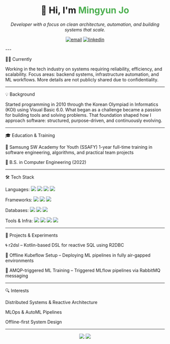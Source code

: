 <h1 align="center">👋 Hi, I'm <span style="color:#4CAF50;">Mingyun Jo</span></h1><p align="center">
  <i>Developer with a focus on clean architecture, automation, and building systems that scale.</i>
</p><p align="center">
  <a href="mailto:jmg97@kakao.com"><img src="https://img.shields.io/badge/Email-jmg97@kakao.com-blue?style=flat-square&logo=gmail" alt="email"/></a>
  <a href="https://linkedin.com/in/mjjo97"><img src="https://img.shields.io/badge/LinkedIn-mjjo97-0A66C2?style=flat-square&logo=linkedin" alt="linkedin"/></a>
</p>
---

🧑‍💻 Currently

Working in the tech industry on systems requiring reliability, efficiency, and scalability.
Focus areas: backend systems, infrastructure automation, and ML workflows.
More details are not publicly shared due to confidentiality.


---

💡 Background

Started programming in 2010 through the Korean Olympiad in Informatics (KOI) using Visual Basic 6.0.
What began as a challenge became a passion for building tools and solving problems.
That foundation shaped how I approach software: structured, purpose-driven, and continuously evolving.


---

🎓 Education & Training

🔹 Samsung SW Academy for Youth (SSAFY)
1-year full-time training in software engineering, algorithms, and practical team projects

🔹 B.S. in Computer Engineering (2022)



---

🛠️ Tech Stack

Languages:
<img src="https://img.shields.io/badge/Java-ED8B00?style=flat-square&logo=openjdk&logoColor=white"/> <img src="https://img.shields.io/badge/Kotlin-0095D5?style=flat-square&logo=kotlin&logoColor=white"/> <img src="https://img.shields.io/badge/Python-3776AB?style=flat-square&logo=python&logoColor=white"/> <img src="https://img.shields.io/badge/JavaScript-F7DF1E?style=flat-square&logo=javascript&logoColor=black"/>

Frameworks:
<img src="https://img.shields.io/badge/Spring%20WebFlux-6DB33F?style=flat-square&logo=spring&logoColor=white"/> <img src="https://img.shields.io/badge/Vue.js-4FC08D?style=flat-square&logo=vue.js&logoColor=white"/> <img src="https://img.shields.io/badge/Node.js-339933?style=flat-square&logo=nodedotjs&logoColor=white"/>

Databases:
<img src="https://img.shields.io/badge/PostgreSQL-4169E1?style=flat-square&logo=postgresql&logoColor=white"/> <img src="https://img.shields.io/badge/MongoDB-47A248?style=flat-square&logo=mongodb&logoColor=white"/> <img src="https://img.shields.io/badge/Redis-DC382D?style=flat-square&logo=redis&logoColor=white"/>

Tools & Infra:
<img src="https://img.shields.io/badge/Docker-2496ED?style=flat-square&logo=docker&logoColor=white"/> <img src="https://img.shields.io/badge/Git-F05032?style=flat-square&logo=git&logoColor=white"/> <img src="https://img.shields.io/badge/Kubernetes-326CE5?style=flat-square&logo=kubernetes&logoColor=white"/> <img src="https://img.shields.io/badge/Kafka-231F20?style=flat-square&logo=apachekafka&logoColor=white"/>


---

🧪 Projects & Experiments

🌀 r2dsl – Kotlin-based DSL for reactive SQL using R2DBC

🧱 Offline Kubeflow Setup – Deploying ML pipelines in fully air-gapped environments

📡 AMQP-triggered ML Training – Triggered MLflow pipelines via RabbitMQ messaging



---

🔍 Interests

Distributed Systems & Reactive Architecture

MLOps & AutoML Pipelines

Offline-first System Design



---

<p align="center">
  <img src="https://img.shields.io/badge/Always-Learning-orange?style=for-the-badge"/>
  <img src="https://img.shields.io/badge/Always-Building-blue?style=for-the-badge"/>
</p>